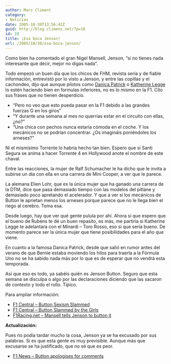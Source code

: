 ```yaml
---
author: Marc Climent
category:
- Noticias
date: 2005-10-30T13:56:42Z
guid: http://blog.climens.net/?p=16
id: 19
title: ¡Esa boca Jenson!
url: /2005/10/30/esa-boca-jenson/
---
```


Como bien ha comentado el gran Nigel Mansell, Jenson, &#8220;si no tienes nada interesante que decir, mejor no digas nada&#8221;.

Todo empezó un buen día que los chicos de FHM, revista seria y de fiable información, entrevistó por lo visto a Jenson, y entre las copillas y el cachondeo, dijo que aunque pilotos como [Danica Patrick](http://www.danicaracing.com/) o [Katherine Legge](http://www.gokatherine.com/) lo estén haciendo bien en formulas inferiores, no es lo mismo en la F1. Cito sus frases que no tienen desperdicio.

  * &#8220;Pero no veo que esto pueda pasar en la F1 debido a las grandes fuerzas G en los giros&#8221;
  * &#8220;Y durante una semana al mes no querrías estar en el circuito con ellas, ¿no?&#8221;
  * &#8220;Una chica con pechos nunca estaría cómoda en el coche. Y los mecánicos no se podrían concentrar. ¿Os imagináis poniéndoles los arneses?&#8221;

Ni el mismísimo Torrente lo habría hecho tan bien. Espero que si Santi Segura se anima a hacer Torrente 4 en Hollywood anote el nombre de este chaval.

Entre las reacciones, la mujer de Ralf Schumacher le ha dicho que le invita a subirse un dia con ella en una carrera de Mini Cooper, a ver que le parece.
  
La alemana Elien Lohr, que es la única mujer que ha ganado una carrera de la DTM, dice que pasa demasiado tiempo con las modelos del pitlane y demasiado poco apretando el acelerador. Y que a ver si los mecánicos de Button le aprietan menos los arneses porque parece que no le llega bien el riego al cerebro. Toma esa.

Desde luego, hay que ver qué gente pulula por ahí. Ahora si que espero que el bueno de Rubens te dé un buen repasito, es más, me partiría si Katherine Legge te adelantara con el Minardi &#8211; Toro Rosso, eso si que sería bueno. De momento parece ser la única mujer que tiene posibilidades para el año que viene.

En cuanto a la famosa Danica Patrick, desde que salió en rumor antes del verano de que Bernie estaba moviendo los hilos para traerla a la Fórmula Uno no se ha sabido nada más por lo que es de esperar que no vendrá esta temporada.

Así que eso es todo, ya sabéis quién es Jenson Button. Seguro que esta semana se disculpa o algo por las declaraciones diciendo que las sacaron de contexto y todo el rollo. Típico.

Para ampliar información:

  * [F1 Central &#8211; Button Sexism Slammed](http://web.archive.org/web/20060617111521/http://formula-1.updatesport.com:80/news/article/1130395234/formula_one/F1headlines/Button-sexism-slammed/view.html) 
  * [F1 Central &#8211; Button Slammed by the Girls](http://web.archive.org/web/20070702185818/http://formula-1.updatesport.com/news/article/1130578473/formula_one/F1headlines/Button-slammed-by-the-girls/view.html) 
  * [F1Racing.net &#8211; Mansell tells Jenson to button it](http://www.gpupdate.net/en/f1-news/102423/mansell-tells-jenson-to-button-it/) 

**Actualización:**

Pues no podía tardar mucho la cosa, Jenson ya se ha excusado por sus palabras. Si es que esta gente es muy previsible. Aunque más que excusarse se ha justificado, que no sé que es peor.

  * [F1 News &#8211; Button apologises for comments](http://www.crash.net/uk/en/news_view.asp?cid=1&nid=121594)